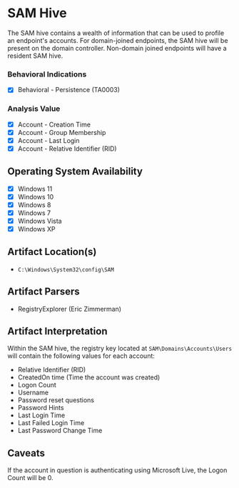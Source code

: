 # SAM Hive
The SAM hive contains a wealth of information that can be used to profile an endpoint's accounts. For domain-joined endpoints, the SAM hive will be present on the domain controller. Non-domain joined endpoints will have a resident SAM hive. 

### Behavioral Indications
 - [x] Behavioral - Persistence (TA0003)

### Analysis Value
 - [x] Account - Creation Time
 - [x] Account - Group Membership
 - [x] Account - Last Login
 - [x] Account - Relative Identifier (RID)

## Operating System Availability
 - [x] Windows 11
 - [x] Windows 10
 - [x] Windows 8
 - [x] Windows 7
 - [x] Windows Vista
 - [x] Windows XP

## Artifact Location(s)
- `C:\Windows\System32\config\SAM`

## Artifact Parsers
 - RegistryExplorer (Eric Zimmerman)

## Artifact Interpretation
Within the SAM hive, the registry key located at `SAM\Domains\Accounts\Users` will contain the following values for each account:

 - Relative Identifier (RID)
 - CreatedOn time (Time the account was created)
 - Logon Count
 - Username
 - Password reset questions
 - Password Hints
 - Last Login Time
 - Last Failed Login Time
 - Last Password Change Time

## Caveats
If the account in question is authenticating using Microsoft Live, the Logon Count will be 0.